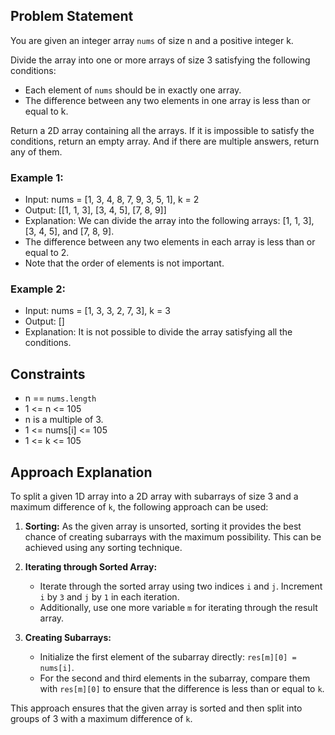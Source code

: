 ## Problem Statement

You are given an integer array `nums` of size n and a positive integer k.

Divide the array into one or more arrays of size 3 satisfying the following conditions:

- Each element of `nums` should be in exactly one array.
- The difference between any two elements in one array is less than or equal to k.

Return a 2D array containing all the arrays. If it is impossible to satisfy the conditions, return an empty array. And if there are multiple answers, return any of them.

### Example 1:

+ Input: nums = [1, 3, 4, 8, 7, 9, 3, 5, 1], k = 2
+ Output: [[1, 1, 3], [3, 4, 5], [7, 8, 9]]
+ Explanation: We can divide the array into the following arrays: [1, 1, 3], [3, 4, 5], and [7, 8, 9].
+ The difference between any two elements in each array is less than or equal to 2.
+ Note that the order of elements is not important.

### Example 2: 
+ Input: nums = [1, 3, 3, 2, 7, 3], k = 3
+ Output: []
+ Explanation: It is not possible to divide the array satisfying all the conditions.

## Constraints

- n == `nums.length`
- 1 <= n <= 105
- n is a multiple of 3.
- 1 <= nums[i] <= 105
- 1 <= k <= 105


## Approach Explanation

To split a given 1D array into a 2D array with subarrays of size 3 and a maximum difference of `k`, the following approach can be used:

1. **Sorting:** As the given array is unsorted, sorting it provides the best chance of creating subarrays with the maximum possibility. This can be achieved using any sorting technique.

2. **Iterating through Sorted Array:**
   - Iterate through the sorted array using two indices `i` and `j`. Increment `i` by `3` and `j` by `1` in each iteration.
   - Additionally, use one more variable `m` for iterating through the result array.

3. **Creating Subarrays:**
   - Initialize the first element of the subarray directly: `res[m][0] = nums[i]`.
   - For the second and third elements in the subarray, compare them with `res[m][0]` to ensure that the difference is less than or equal to `k`.

This approach ensures that the given array is sorted and then split into groups of 3 with a maximum difference of `k`.
